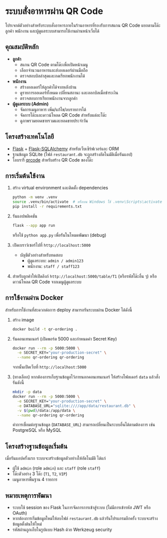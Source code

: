# ระบบสั่งอาหารผ่าน QR Code

โปรเจกต์ตัวอย่างสำหรับระบบสั่งอาหารภายในร้านอาหารที่รองรับการสแกน QR Code แยกตามโต๊ะ ลูกค้า พนักงาน และผู้ดูแลระบบสามารถใช้งานผ่านหน้าเว็บได้

## คุณสมบัติหลัก

- **ลูกค้า**
  - สแกน QR Code ตามโต๊ะเพื่อเปิดหน้าเมนู
  - เลือกจำนวนอาหารและส่งออเดอร์ผ่านมือถือ
  - ตรวจสอบบิลล่าสุดและกดเรียกพนักงานได้
- **พนักงาน**
  - สร้างออเดอร์ให้ลูกค้าได้จากหลังบ้าน
  - ดูรายการออเดอร์ทั้งหมด เปลี่ยนสถานะ และออกบิลเมื่อชำระเงิน
  - ตรวจสอบการเรียกพนักงานจากลูกค้า
- **ผู้ดูแลระบบ (Admin)**
  - จัดการเมนูอาหาร เพิ่ม/แก้ไข/ลบรายการได้
  - จัดการโต๊ะและดาวน์โหลด QR Code สำหรับแต่ละโต๊ะ
  - ดูภาพรวมยอดขายรวมและยอดขายประจำวัน

## โครงสร้างเทคโนโลยี

- [Flask](https://flask.palletsprojects.com/) + [Flask-SQLAlchemy](https://flask-sqlalchemy.palletsprojects.com/) สำหรับเว็บเซิร์ฟเวอร์และ ORM
- ฐานข้อมูล SQLite (ไฟล์ `restaurant.db` จะถูกสร้างอัตโนมัติเมื่อรันแอป)
- ไลบรารี [qrcode](https://pypi.org/project/qrcode/) สำหรับสร้าง QR Code ของโต๊ะ

## การเริ่มต้นใช้งาน

1. สร้าง virtual environment และติดตั้ง dependencies

   ```bash
   python -m venv .venv
   source .venv/bin/activate  # หรือบน Windows ใช้ .venv\Scripts\activate
   pip install -r requirements.txt
   ```

2. รันแอปพลิเคชัน

   ```bash
   flask --app app run
   ```

   หรือใช้ `python app.py` เพื่อรันในโหมดพัฒนา (debug)

3. เปิดเบราว์เซอร์ไปที่ `http://localhost:5000`

   - บัญชีตัวอย่างสำหรับทดสอบ
     - ผู้ดูแลระบบ: `admin / admin123`
     - พนักงาน: `staff / staff123`

4. สำหรับลูกค้าให้เปิดลิงก์ `http://localhost:5000/table/T1` (หรือรหัสโต๊ะอื่น ๆ) หรือดาวน์โหลด QR Code จากเมนูผู้ดูแลระบบ

## การใช้งานผ่าน Docker

สำหรับการใช้งานที่สะดวกต่อการ deploy สามารถรันระบบผ่าน Docker ได้ดังนี้

1. สร้าง image

   ```bash
   docker build -t qr-ordering .
   ```

2. รันคอนเทนเนอร์ (เปิดพอร์ต 5000 และกำหนดค่า Secret Key)

   ```bash
   docker run --rm -p 5000:5000 \
     -e SECRET_KEY="your-production-secret" \
     --name qr-ordering qr-ordering
   ```

   จากนั้นเปิดเว็บที่ `http://localhost:5000`

3. (ทางเลือก) หากต้องการเก็บฐานข้อมูลไว้ภายนอกคอนเทนเนอร์ ให้สร้างโฟลเดอร์ `data` แล้วสั่งรันดังนี้

   ```bash
   mkdir -p data
   docker run --rm -p 5000:5000 \
     -e SECRET_KEY="your-production-secret" \
     -e DATABASE_URL="sqlite:////app/data/restaurant.db" \
     -v $(pwd)/data:/app/data \
     --name qr-ordering qr-ordering
   ```

   ค่าการเชื่อมต่อฐานข้อมูล (`DATABASE_URL`) สามารถเปลี่ยนเป็นระบบอื่นได้ตามต้องการ เช่น PostgreSQL หรือ MySQL

## โครงสร้างฐานข้อมูลเริ่มต้น

เมื่อรันแอปครั้งแรก ระบบจะสร้างข้อมูลตัวอย่างให้อัตโนมัติ ได้แก่

- ผู้ใช้ `admin` (role `admin`) และ `staff` (role `staff`)
- โต๊ะตัวอย่าง 3 โต๊ะ (`T1`, `T2`, `VIP`)
- เมนูอาหารพื้นฐาน 4 รายการ

## หมายเหตุการพัฒนา

- ระบบใช้ session ของ Flask ในการจัดการการเข้าสู่ระบบ (ไม่มีการเข้ารหัส JWT หรือ OAuth)
- หากต้องการเริ่มข้อมูลใหม่ให้ลบไฟล์ `restaurant.db` แล้วรันโปรแกรมอีกครั้ง ระบบจะสร้างข้อมูลตั้งต้นให้ใหม่
- รหัสผ่านถูกเก็บในรูปแบบ Hash ด้วย Werkzeug security

